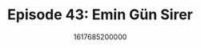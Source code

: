 ---
templateKey: podcast-episode
public: true
url: podcast/episode-43-emin-gun-sirer
title: " Episode 43: Emin Gün Sirer "
description:  We go down the rabbit hole with Emin Gün Sirer, Founder and CEO of Ava Labs, the team behind the Avalanche blockchain platform. A leader in peer-to-peer systems, he shares his thoughts on how to build trust, transparency, and privacy with decentralizing technologies. 
date: 1617685200000
featuredimage: /img/podcast/EminGunSirer_Webpage.jpg
socialimage: https://www.orchid.com/assets/img/podcast/EminGunSirer_Social.png
platformurls:
 - https://podcasts.apple.com/us/podcast/blockchain-privacy-and-transparency-with-emin-g%C3%BCn-sirer/id1516705670
 - https://open.spotify.com/episode/4gBDbKvabkAO9h7JxWFHRk
 - https://www.stitcher.com/show/follow-the-white-rabbit/episode/blockchain-privacy-and-transparency-with-emin-gun-sirer-82993367
 - https://castbox.fm/episode/Blockchain-Privacy-and-Transparency-with-Emin-G%C3%BCn-Sirer-id2954358-id371324459
 - 
 - https://www.podbean.com/media/share/dir-mrrj4-dbbb84a
 - 
---